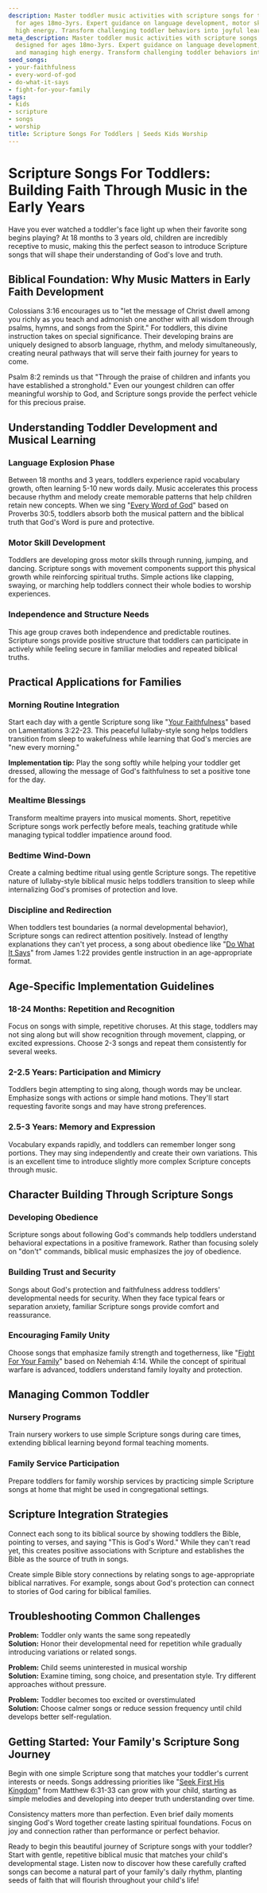 ```yaml
---
description: Master toddler music activities with scripture songs for toddlers designed
  for ages 18mo-3yrs. Expert guidance on language development, motor skills, and managing
  high energy. Transform challenging toddler behaviors into joyful learning!
meta_description: Master toddler music activities with scripture songs for toddlers
  designed for ages 18mo-3yrs. Expert guidance on language development, motor skills,
  and managing high energy. Transform challenging toddler behaviors into joyful learning!
seed_songs:
- your-faithfulness
- every-word-of-god
- do-what-it-says
- fight-for-your-family
tags:
- kids
- scripture
- songs
- worship
title: Scripture Songs For Toddlers | Seeds Kids Worship
---
```

# Scripture Songs For Toddlers: Building Faith Through Music in the Early Years

Have you ever watched a toddler's face light up when their favorite song begins playing? At 18 months to 3 years old, children are incredibly receptive to music, making this the perfect season to introduce Scripture songs that will shape their understanding of God's love and truth.

## Biblical Foundation: Why Music Matters in Early Faith Development

Colossians 3:16 encourages us to "let the message of Christ dwell among you richly as you teach and admonish one another with all wisdom through psalms, hymns, and songs from the Spirit." For toddlers, this divine instruction takes on special significance. Their developing brains are uniquely designed to absorb language, rhythm, and melody simultaneously, creating neural pathways that will serve their faith journey for years to come.

Psalm 8:2 reminds us that "Through the praise of children and infants you have established a stronghold." Even our youngest children can offer meaningful worship to God, and Scripture songs provide the perfect vehicle for this precious praise.

## Understanding Toddler Development and Musical Learning

### Language Explosion Phase
Between 18 months and 3 years, toddlers experience rapid vocabulary growth, often learning 5-10 new words daily. Music accelerates this process because rhythm and melody create memorable patterns that help children retain new concepts. When we sing "[Every Word of God](https://seedskidsworship.com/product/every-word-of-god-proverbs-305-2/)" based on Proverbs 30:5, toddlers absorb both the musical pattern and the biblical truth that God's Word is pure and protective.

### Motor Skill Development
Toddlers are developing gross motor skills through running, jumping, and dancing. Scripture songs with movement components support this physical growth while reinforcing spiritual truths. Simple actions like clapping, swaying, or marching help toddlers connect their whole bodies to worship experiences.

### Independence and Structure Needs
This age group craves both independence and predictable routines. Scripture songs provide positive structure that toddlers can participate in actively while feeling secure in familiar melodies and repeated biblical truths.

## Practical Applications for Families

### Morning Routine Integration
Start each day with a gentle Scripture song like "[Your Faithfulness](https://seedskidsworship.com/product/your-faithfulness-lamentations-322-23/)" based on Lamentations 3:22-23. This peaceful lullaby-style song helps toddlers transition from sleep to wakefulness while learning that God's mercies are "new every morning."

**Implementation tip:** Play the song softly while helping your toddler get dressed, allowing the message of God's faithfulness to set a positive tone for the day.

### Mealtime Blessings
Transform mealtime prayers into musical moments. Short, repetitive Scripture songs work perfectly before meals, teaching gratitude while managing typical toddler impatience around food.

### Bedtime Wind-Down
Create a calming bedtime ritual using gentle Scripture songs. The repetitive nature of lullaby-style biblical music helps toddlers transition to sleep while internalizing God's promises of protection and love.

### Discipline and Redirection
When toddlers test boundaries (a normal developmental behavior), Scripture songs can redirect attention positively. Instead of lengthy explanations they can't yet process, a song about obedience like "[Do What It Says](https://seedskidsworship.com/product/do-what-it-says-james-122-2/)" from James 1:22 provides gentle instruction in an age-appropriate format.

## Age-Specific Implementation Guidelines

### 18-24 Months: Repetition and Recognition
Focus on songs with simple, repetitive choruses. At this stage, toddlers may not sing along but will show recognition through movement, clapping, or excited expressions. Choose 2-3 songs and repeat them consistently for several weeks.

### 2-2.5 Years: Participation and Mimicry
Toddlers begin attempting to sing along, though words may be unclear. Emphasize songs with actions or simple hand motions. They'll start requesting favorite songs and may have strong preferences.

### 2.5-3 Years: Memory and Expression
Vocabulary expands rapidly, and toddlers can remember longer song portions. They may sing independently and create their own variations. This is an excellent time to introduce slightly more complex Scripture concepts through music.

## Character Building Through Scripture Songs

### Developing Obedience
Scripture songs about following God's commands help toddlers understand behavioral expectations in a positive framework. Rather than focusing solely on "don't" commands, biblical music emphasizes the joy of obedience.

### Building Trust and Security
Songs about God's protection and faithfulness address toddlers' developmental needs for security. When they face typical fears or separation anxiety, familiar Scripture songs provide comfort and reassurance.

### Encouraging Family Unity
Choose songs that emphasize family strength and togetherness, like "[Fight For Your Family](https://seedskidsworship.com/product/fight-for-your-family-nehemiah-414/)" based on Nehemiah 4:14. While the concept of spiritual warfare is advanced, toddlers understand family loyalty and protection.

## Managing Common Toddler

### Nursery Programs
Train nursery workers to use simple Scripture songs during care times, extending biblical learning beyond formal teaching moments.

### Family Service Participation
Prepare toddlers for family worship services by practicing simple Scripture songs at home that might be used in congregational settings.

## Scripture Integration Strategies

Connect each song to its biblical source by showing toddlers the Bible, pointing to verses, and saying "This is God's Word." While they can't read yet, this creates positive associations with Scripture and establishes the Bible as the source of truth in songs.

Create simple Bible story connections by relating songs to age-appropriate biblical narratives. For example, songs about God's protection can connect to stories of God caring for biblical families.

## Troubleshooting Common Challenges

**Problem:** Toddler only wants the same song repeatedly  
**Solution:** Honor their developmental need for repetition while gradually introducing variations or related songs.

**Problem:** Child seems uninterested in musical worship  
**Solution:** Examine timing, song choice, and presentation style. Try different approaches without pressure.

**Problem:** Toddler becomes too excited or overstimulated  
**Solution:** Choose calmer songs or reduce session frequency until child develops better self-regulation.

## Getting Started: Your Family's Scripture Song Journey

Begin with one simple Scripture song that matches your toddler's current interests or needs. Songs addressing priorities like "[Seek First His Kingdom](https://seedskidsworship.com/product/seek-first-his-kingdom-matthew-631-33-2/)" from Matthew 6:31-33 can grow with your child, starting as simple melodies and developing into deeper truth understanding over time.

Consistency matters more than perfection. Even brief daily moments singing God's Word together create lasting spiritual foundations. Focus on joy and connection rather than performance or perfect behavior.

Ready to begin this beautiful journey of Scripture songs with your toddler? Start with gentle, repetitive biblical music that matches your child's developmental stage. Listen now to discover how these carefully crafted songs can become a natural part of your family's daily rhythm, planting seeds of faith that will flourish throughout your child's life!

<script type="application/ld+json">
{
  "@context": "https://schema.org",
  "@type": "Article",
  "headline": "Scripture Songs For Toddlers",
  "author": {
    "@type": "Organization",
    "name": "Seeds Kids Worship"
  },
  "publisher": {
    "@type": "Organization",
    "name": "Seeds Kids Worship",
    "logo": {
      "@type": "ImageObject",
      "url": "https://seedskidsworship.com/logo.png"
    }
  },
  "datePublished": "2025-09-08T10:44:04.689383",
  "dateModified": "2025-09-08T10:44:04.689411",
  "description": "Master toddler music activities with scripture songs for toddlers designed for ages 18mo-3yrs. Expert guidance on language development, motor skills, and managi",
  "mainEntityOfPage": {
    "@type": "WebPage",
    "@id": "https://seedskidsworship.com/activities/scripture-songs-for-toddlers/"
  }
}
</script>

<script type="application/ld+json">
{
  "@context": "https://schema.org",
  "@type": "Product",
  "name": "Your Faithfulness",
  "description": "Peaceful lullaby about God's great faithfulness every morning from Lamentations 3:22-23",
  "url": "https://seedskidsworship.com/product/your-faithfulness-lamentations-322-23/",
  "brand": {
    "@type": "Brand",
    "name": "Seeds Kids Worship"
  },
  "category": "Children's Christian Music",
  "album": "When You Lie Down: Lullabies\u2026"
}
</script>

<script type="application/ld+json">
{
  "@context": "https://schema.org",
  "@type": "Product",
  "name": "Every Word of God",
  "description": "A song about the purity and protection found in God's word",
  "url": "https://seedskidsworship.com/product/every-word-of-god-proverbs-305-2/",
  "brand": {
    "@type": "Brand",
    "name": "Seeds Kids Worship"
  },
  "category": "Children's Christian Music",
  "album": "The Armor of God"
}
</script>

<script type="application/ld+json">
{
  "@context": "https://schema.org",
  "@type": "Product",
  "name": "Do What It Says",
  "description": "Encourages children to not only listen to God\u2019s Word but to do what it says. Based on James 1:22, it reminds kids to put their faith into action.",
  "url": "https://seedskidsworship
